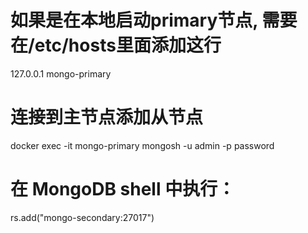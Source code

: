 # 如果是在本地启动primary节点, 需要在/etc/hosts里面添加这行
127.0.0.1       mongo-primary

# 连接到主节点添加从节点
docker exec -it mongo-primary mongosh -u admin -p password

# 在 MongoDB shell 中执行：
rs.add("mongo-secondary:27017")

